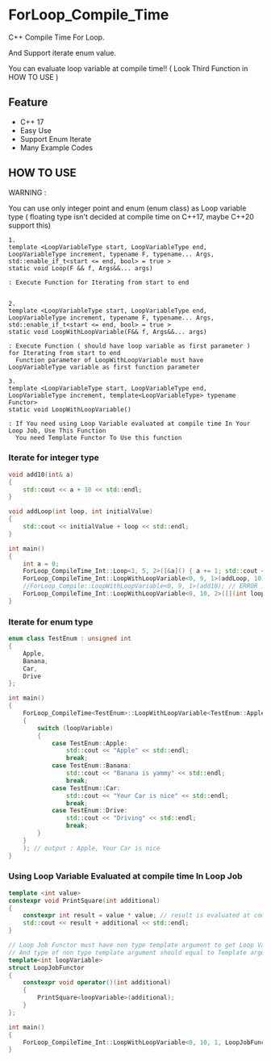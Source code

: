 # ForLoop_Compile_Time
C++ Compile Time For Loop.

And Support iterate enum value.

You can evaluate loop variable at compile time!! ( Look Third Function in HOW TO USE  )

## Feature
  * C++ 17
  * Easy Use
  * Support Enum Iterate
  * Many Example Codes
## HOW TO USE



WARNING : 

You can use only integer point and enum (enum class) as Loop variable type ( floating type isn't decided at compile time on C++17, maybe C++20 support this)

```
1.
template <LoopVariableType start, LoopVariableType end, LoopVariableType increment, typename F, typename... Args, std::enable_if_t<start <= end, bool> = true >
static void Loop(F && f, Args&&... args)

: Execute Function for Iterating from start to end 


2.
template <LoopVariableType start, LoopVariableType end, LoopVariableType increment, typename F, typename... Args, std::enable_if_t<start <= end, bool> = true >
static void LoopWithLoopVariable(F&& f, Args&&... args)

: Execute Function ( should have loop variable as first parameter ) for Iterating from start to end 
  Function parameter of LoopWithLoopVariable must have LoopVariableType variable as first function parameter

3.
template <LoopVariableType start, LoopVariableType end, LoopVariableType increment, template<LoopVariableType> typename Functor>
static void LoopWithLoopVariable()

: If You need using Loop Variable evaluated at compile time In Your Loop Job, Use This Function
  You need Template Functor To Use this function

```

### Iterate for integer type
```c++
void add10(int& a)
{
	std::cout << a + 10 << std::endl;
}

void addLoop(int loop, int initialValue)
{
	std::cout << initialValue + loop << std::endl;
}

int main()
{
	int a = 0;
	ForLoop_CompileTime_Int::Loop<1, 5, 2>([&a]() { a += 1; std::cout << a << std::endl;  }); // output : 1, 2, 3
	ForLoop_CompileTime_Int::LoopWithLoopVariable<0, 9, 1>(addLoop, 10); // output : 10, 11, 12, 13, ... , 19
	//ForLoop_Compile::LoopWithLoopVariable<0, 9, 1>(add10); // ERROR : Loop variable should not be referece
	ForLoop_CompileTime_Int::LoopWithLoopVariable<0, 10, 2>([](int loopVariable) {std::cout << loopVariable << std::endl; }); // output : 0, 2, 4, 6, 8, 10
}
```

### Iterate for enum type
```c++
enum class TestEnum : unsigned int
{
	Apple,
	Banana,
	Car,
	Drive
};

int main()
{
	ForLoop_CompileTime<TestEnum>::LoopWithLoopVariable<TestEnum::Apple, TestEnum::Drive, 2>([](TestEnum loopVariable)
	{
		switch (loopVariable)
		{
			case TestEnum::Apple:
				std::cout << "Apple" << std::endl;
				break;
			case TestEnum::Banana:
				std::cout << "Banana is yammy" << std::endl;
				break;
			case TestEnum::Car:
				std::cout << "Your Car is nice" << std::endl;
				break;
			case TestEnum::Drive:
				std::cout << "Driving" << std::endl;
				break;
		}
	}
	); // output : Apple, Your Car is nice
}
```

### Using Loop Variable Evaluated at compile time In Loop Job
```c++
template <int value>
constexpr void PrintSquare(int additional)
{
	constexpr int result = value * value; // result is evaluated at compile time
	std::cout << result + additional << std::endl;
}

// Loop Job Functor must have non type template argument to get Loop Variable value at compile time
// And type of non type template argument should equal to Template argument of ForLoop_CompileTime
template<int loopVariable>
struct LoopJobFunctor
{
	constexpr void operator()(int additional)
	{
		PrintSquare<loopVariable>(additional);
	}
};

int main()
{
	ForLoop_CompileTime_Int::LoopWithLoopVariable<0, 10, 1, LoopJobFunctor>(2);
}
```